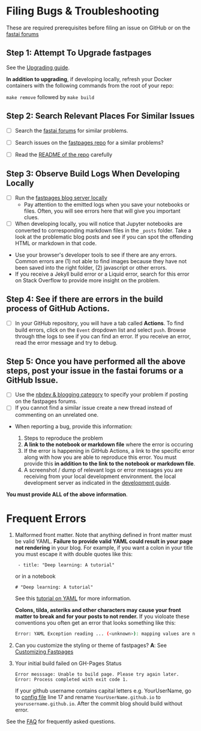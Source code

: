 # Filing Bugs & Troubleshooting

These are required prerequisites before filing an issue on GitHub or on the [fastai forums](https://forums.fast.ai/)

## Step 1: Attempt To Upgrade fastpages

See the [Upgrading guide](https://github.com/fastai/fastpages/blob/master/_fastpages_docs/UPGRADE.md).

**In addition to upgrading**, if developing locally, refresh your Docker containers with the following commands from the root of your repo:

`make remove` followed by `make build`

## Step 2: Search Relevant Places For Similar Issues

- [ ] Search the [fastai forums](https://forums.fast.ai/) for similar problems.
- [ ] Search issues on the [fastpages repo](https://github.com/fastai/fastpages/) for a similar problems?
- [ ] Read the [README of the repo](https://github.com/fastai/fastpages/blob/master/README.md) carefully


## Step 3: Observe Build Logs When Developing Locally
 
- [ ] Run the [fastpages blog server locally](DEVELOPMENT.md)
    - Pay attention to the emitted logs when you save your notebooks or files. Often, you will see errors here that will give you important clues.
- [ ] When developing locally, you will notice that Jupyter notebooks are converted to corresponding markdown files in the `_posts` folder.  Take a look at the problematic blog posts and see if you can spot the offending HTML or markdown in that code.
- Use your browser's developer tools to see if there are any errors.  Common errors are (1) not able to find images because they have not been saved into the right folder, (2) javascript or other errors.
- If you receive a Jekyll build error or a Liquid error, search for this error on Stack Overflow to provide more insight on the problem.

## Step 4: See if there are errors in the build process of GitHub Actions.

- [ ] In your GitHub repository, you will have a tab called **Actions**.  To find build errors, click on the `Event` dropdown list and select `push`.  Browse through tthe logs to see if you can find an error.  If you receive an error, read the error message and try to debug.

## Step 5: Once you have performed all the above steps, post your issue in the fastai forums or a GitHub Issue.

- [ ] Use the [nbdev & blogging category](https://forums.fast.ai/c/fastai-users/nbdev/48) to specify your problem if posting on the fastpages forums.
- [ ] If you cannot find a similar issue create a new thread instead of commenting on an unrelated one.
- When reporting a bug, provide this information:

    1. Steps to reproduce the problem
    2. **A link to the notebook or markdown file** where the error is occuring
    3. If the error is happening in GitHub Actions, a link to the specific error along with how you are able to reproduce this error.  You must provide this **in addition to the link to the notebook or markdown file**.
    4. A screenshot / dump of relevant logs or error messages you are receiving from your local development environment. the local development server as indicated in the [development guide](https://github.com/fastai/fastpages/blob/master/_fastpages_docs/DEVELOPMENT.md).


**You must provide ALL of the above information**.

# Frequent Errors

1. Malformed front matter.  Note that anything defined in front matter must be valid YAML.  **Failure to provide valid YAML could result in your page not rendering** in your blog.  For example, if you want a colon in your title you must escape it with double quotes like this:

    ` - title: "Deep learning: A tutorial"`
    
    or in a notebook

    `# "Deep learning: A tutorial"`

    See this [tutorial on YAML](https://rollout.io/blog/yaml-tutorial-everything-you-need-get-started/) for more information.

    **Colons, tilda, asteriks and other characters may cause your front matter to break and for your posts to not render.**  If you violoate these conventions you often get an error that looks something like this:

    ```bash
    Error: YAML Exception reading ... (<unknown>): mapping values are not allowed
    ```

2. Can you customize the styling or theme of fastpages?  **A**: See [Customizing Fastpages](https://github.com/fastai/fastpages#customizing-fastpages)

3. Your initial build failed on GH-Pages Status

    `Error messsage: Unable to build page. Please try again later.` `Error: Process completed with exit code 1.`
    
    If your github username contains capital letters e.g. YourUserName, go to [config file](../_config.yml#L17) line 17 and rename `YourUserName.github.io` to `yourusername.github.io`. After the commit blog should build without error.

See the [FAQ](https://github.com/fastai/fastpages#faq) for frequently asked questions.
